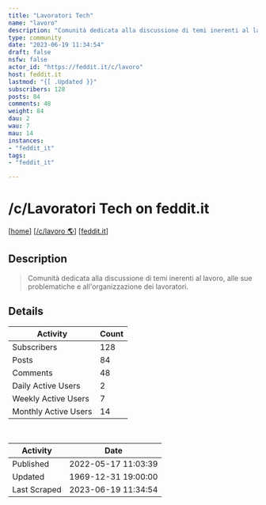 ```yaml
---
title: "Lavoratori Tech" 
name: "lavoro"
description: "Comunità dedicata alla discussione di temi inerenti al lavoro, alle sue problematiche e all'organizzazione dei lavoratori."
type: community
date: "2023-06-19 11:34:54"
draft: false
nsfw: false
actor_id: "https://feddit.it/c/lavoro"
host: feddit.it
lastmod: "{[ .Updated }}"
subscribers: 128
posts: 84
comments: 48
weight: 84
dau: 2
wau: 7
mau: 14
instances:
- "feddit_it"
tags: 
- "feddit_it"

---
```


# /c/Lavoratori Tech on feddit.it

[[home](/)]
[[/c/lavoro 🌎](https://feddit.it/c/lavoro)]
[[feddit.it](/instances/feddit_it)]


## Description 

<blockquote class="description">
Comunità dedicata alla discussione di temi inerenti al lavoro, alle sue problematiche e all'organizzazione dei lavoratori.
</blockquote>


## Details

| Activity | Count  |
|----------------------|---|
| Subscribers          | 128 |
| Posts                | 84  |
| Comments             | 48  |
| Daily Active Users   | 2  |
| Weekly Active Users  | 7  |
| Monthly Active Users | 14  |

<br>

| Activity | Date |
|----------------------|---|
| Published            | 2022-05-17 11:03:39 |
| Updated              | 1969-12-31 19:00:00 |
| Last Scraped         | 2023-06-19 11:34:54 |
